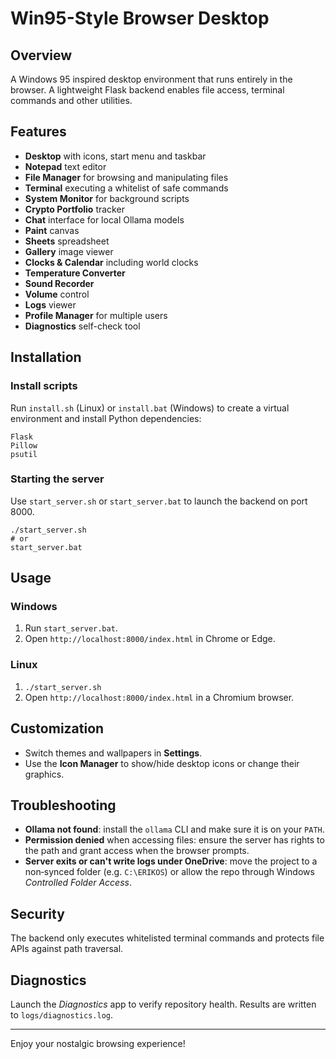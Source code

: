 # Win95-Style Browser Desktop

## Overview
A Windows 95 inspired desktop environment that runs entirely in the browser. A lightweight Flask backend enables file access, terminal commands and other utilities.

## Features
- **Desktop** with icons, start menu and taskbar
- **Notepad** text editor
- **File Manager** for browsing and manipulating files
- **Terminal** executing a whitelist of safe commands
- **System Monitor** for background scripts
- **Crypto Portfolio** tracker
- **Chat** interface for local Ollama models
- **Paint** canvas
- **Sheets** spreadsheet
- **Gallery** image viewer
- **Clocks & Calendar** including world clocks
- **Temperature Converter**
- **Sound Recorder**
- **Volume** control
- **Logs** viewer
- **Profile Manager** for multiple users
- **Diagnostics** self-check tool

## Installation

### Install scripts
Run `install.sh` (Linux) or `install.bat` (Windows) to create a virtual environment and install Python dependencies:

```
Flask
Pillow
psutil
```

### Starting the server
Use `start_server.sh` or `start_server.bat` to launch the backend on port 8000.

```
./start_server.sh
# or
start_server.bat
```

## Usage

### Windows
1. Run `start_server.bat`.
2. Open `http://localhost:8000/index.html` in Chrome or Edge.

### Linux
1. `./start_server.sh`
2. Open `http://localhost:8000/index.html` in a Chromium browser.

## Customization
- Switch themes and wallpapers in **Settings**.
- Use the **Icon Manager** to show/hide desktop icons or change their graphics.

## Troubleshooting
- **Ollama not found**: install the `ollama` CLI and make sure it is on your `PATH`.
- **Permission denied** when accessing files: ensure the server has rights to the path and grant access when the browser prompts.
- **Server exits or can't write logs under OneDrive**: move the project to a non‑synced folder (e.g. `C:\ERIKOS`) or allow the repo through Windows *Controlled Folder Access*.

## Security
The backend only executes whitelisted terminal commands and protects file APIs against path traversal.

## Diagnostics
Launch the *Diagnostics* app to verify repository health. Results are written to `logs/diagnostics.log`.

---
Enjoy your nostalgic browsing experience!
